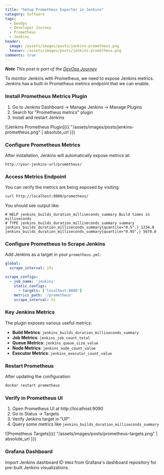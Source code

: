```yaml
---
title: "Setup Prometheus Exporter in Jenkins"
category: Software
tags: 
  - DevOps
  - Developer Journey
  - Prometheus
  - Jenkins
header:
  image: /assets/images/posts/jenkins-prometheus.png
  teaser: /assets/images/posts/jenkins-prometheus.png
comments: true
---
```

_**Note** This post is part of the [DevOps Journey](/software/devops-journey/)_

To monitor Jenkins with Prometheus, we need to expose Jenkins metrics. Jenkins has a built-in Prometheus metrics endpoint that we can enable.

### Install Prometheus Metrics Plugin

1. Go to Jenkins Dashboard → Manage Jenkins → Manage Plugins
2. Search for "Prometheus metrics" plugin
3. Install and restart Jenkins

![Jenkins Prometheus Plugin]({{ "/assets/images/posts/jenkins-prometheus.png" | absolute_url }})

### Configure Prometheus Metrics

After installation, Jenkins will automatically expose metrics at:
```
http://your-jenkins-url/prometheus/
```

### Access Metrics Endpoint

You can verify the metrics are being exposed by visiting:
```bash
curl http://localhost:8080/prometheus/
```

You should see output like:
```
# HELP jenkins_builds_duration_milliseconds_summary Build times in milliseconds
# TYPE jenkins_builds_duration_milliseconds_summary summary
jenkins_builds_duration_milliseconds_summary{quantile="0.5",} 1234.0
jenkins_builds_duration_milliseconds_summary{quantile="0.95",} 5678.0
```

### Configure Prometheus to Scrape Jenkins

Add Jenkins as a target in your `prometheus.yml`:

```yaml
global:
  scrape_interval: 15s

scrape_configs:
  - job_name: 'jenkins'
    static_configs:
      - targets: ['localhost:8080']
    metrics_path: '/prometheus'
    scrape_interval: 5s
```

### Key Jenkins Metrics

The plugin exposes various useful metrics:

- **Build Metrics**: `jenkins_builds_duration_milliseconds_summary`
- **Job Metrics**: `jenkins_job_count_total`
- **Queue Metrics**: `jenkins_queue_size_value`
- **Node Metrics**: `jenkins_node_count_value`
- **Executor Metrics**: `jenkins_executor_count_value`

### Restart Prometheus

After updating the configuration:
```bash
docker restart prometheus
```

### Verify in Prometheus UI

1. Open Prometheus UI at http://localhost:9090
2. Go to Status → Targets
3. Verify Jenkins target is "UP"
4. Query some metrics like `jenkins_builds_duration_milliseconds_summary`

![Prometheus Targets]({{ "/assets/images/posts/prometheus-targets.png" | absolute_url }})

### Grafana Dashboard

Import Jenkins dashboard ID `9964` from Grafana's dashboard repository for pre-built Jenkins visualizations.